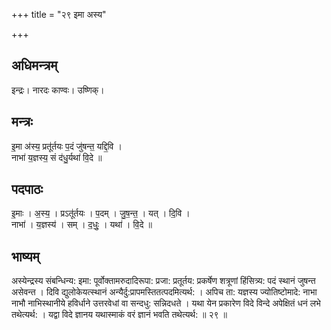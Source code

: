+++
title = "२९ इमा अस्य"

+++
## अधिमन्त्रम्
इन्द्रः। नारदः काण्वः। उष्णिक्।

## मन्त्रः
इ॒मा अ॑स्य॒ प्रतू॑र्तयः प॒दं जु॑षन्त॒ यद्दि॒वि ।  
नाभा॑ य॒ज्ञस्य॒ सं द॑धु॒र्यथा॑ वि॒दे ॥

## पदपाठः
इ॒माः । अ॒स्य॒ । प्रऽतू॑र्तयः । प॒दम् । जु॒ष॒न्त॒ । यत् । दि॒वि ।  
नाभा॑ । य॒ज्ञस्य॑ । सम् । द॒धुः॒ । यथा॑ । वि॒दे ॥

## भाष्यम्
अस्येन्द्रस्य संबन्धिन्य: इमा: पूर्वोक्तामरुदादिरूपा: प्रजा: प्रतूर्तय: प्रकर्षेण शत्रूणां हिंसित्र्य: पदं स्थानं जुषन्त असेवन्त । दिवि द्युलोकेयत्स्थानं अन्यैर्दु:प्रापमस्तितत्पदमित्यर्थ: । अपिच ता: यज्ञस्य ज्योतिष्टोमादे: नाभा नाभौ नाभिस्थानीये हविर्धाने उत्तरवेधां वा सन्दधु: सन्निदधते । यथा येन प्रकारेण विदे विन्दे अपेक्षितं धनं लभे तथेत्यर्थ: । यद्वा विदे ज्ञानय यथास्माकं वरं ज्ञानं भवति तथेत्यर्थ: ॥ २९ ॥